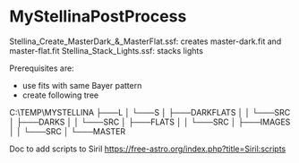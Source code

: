 # MyStellinaPostProcess

Stellina_Create_MasterDark_&_MasterFlat.ssf: creates master-dark.fit and master-flat.fit
Stellina_Stack_Lights.ssf: stacks lights

Prerequisites are:
* use fits with same Bayer pattern
* create following tree

C:\TEMP\MYSTELLINA
├───L
│   └───S
│       ├───DARKFLATS
│       │   └───SRC
│       ├───DARKS
│       │   └───SRC
│       ├───FLATS
│       │   └───SRC
│       ├───IMAGES
│       │   └───SRC
│       └───MASTER

Doc to add scripts to Siril 
https://free-astro.org/index.php?title=Siril:scripts
